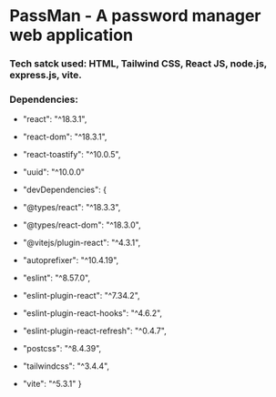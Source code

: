 # PassMan - A password manager web application

### Tech satck used: HTML, Tailwind CSS, React JS, node.js, express.js, vite.

### Dependencies: 

- "react": "^18.3.1",
- "react-dom": "^18.3.1",
- "react-toastify": "^10.0.5",
- "uuid": "^10.0.0"

- "devDependencies": {
- "@types/react": "^18.3.3",
- "@types/react-dom": "^18.3.0",
- "@vitejs/plugin-react": "^4.3.1",
- "autoprefixer": "^10.4.19",
- "eslint": "^8.57.0",
- "eslint-plugin-react": "^7.34.2",
- "eslint-plugin-react-hooks": "^4.6.2",
- "eslint-plugin-react-refresh": "^0.4.7",
- "postcss": "^8.4.39",
- "tailwindcss": "^3.4.4",
- "vite": "^5.3.1"
}
